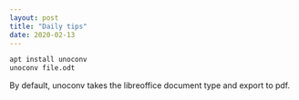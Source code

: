 ```yaml
---
layout: post
title: "Daily tips"
date: 2020-02-13
---
```


```bash
apt install unoconv
unoconv file.odt
```

By default, unoconv takes the libreoffice document type and export to pdf.

